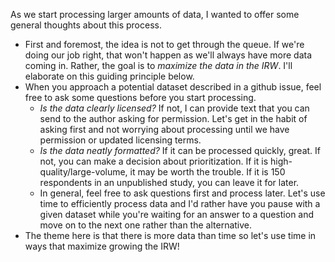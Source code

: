 As we start processing larger amounts of data, I wanted to offer some general thoughts about this process. 
- First and foremost, the idea is not to get through the queue. If we're doing our job right, that won't happen as we'll always have more data coming in. Rather, the goal is to *maximize the data in the IRW*. I'll elaborate on this guiding principle below.
- When you approach a potential dataset described in a github issue, feel free to ask some questions before you start processing.
  - *Is the data clearly licensed?* If not, I can provide text that you can send to the author asking for permission. Let's get in the habit of asking first and not worrying about processing until we have permission or updated licensing terms.
  - *Is the data neatly formatted?* If it can be processed quickly, great. If not, you can make a decision about prioritization. If it is high-quality/large-volume, it may be worth the trouble. If it is 150 respondents in an unpublished study, you can leave it for later.
  - In general, feel free to ask questions first and process later. Let's use time to efficiently process data and I'd rather have you pause with a given dataset while you're waiting for an answer to a question and move on to the next one rather than the alternative.
- The theme here is that there is more data than time so let's use time in ways that maximize growing the IRW! 
